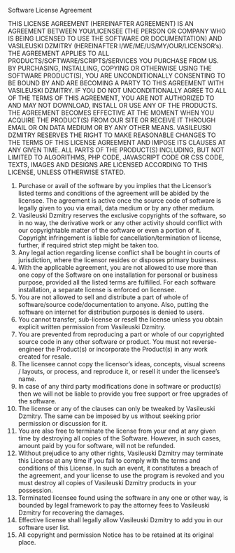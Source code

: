 Software License Agreement

THIS LICENSE AGREEMENT (HEREINAFTER AGREEMENT) IS AN AGREEMENT BETWEEN YOU/LICENSEE (THE PERSON OR COMPANY WHO IS BEING LICENSED TO USE THE SOFTWARE OR DOCUMENTATION) AND VASILEUSKI DZMITRY (HEREINAFTER I/WE/ME/US/MY/OUR/LICENSOR’s). THE AGREEMENT APPLIES TO ALL PRODUCTS/SOFTWARE/SCRIPTS/SERVICES YOU PURCHASE FROM US.
BY PURCHASING, INSTALLING, COPYING OR OTHERWISE USING THE SOFTWARE PRODUCT(S), YOU ARE UNCONDITIONALLY CONSENTING TO BE BOUND BY AND ARE BECOMING A PARTY TO THIS AGREEMENT WITH VASILEUSKI DZMITRY. IF YOU DO NOT UNCONDITIONALLY AGREE TO ALL OF THE TERMS OF THIS AGREEMENT, YOU ARE NOT AUTHORIZED TO AND MAY NOT DOWNLOAD, INSTALL OR USE ANY OF THE PRODUCTS.
THE AGREEMENT BECOMES EFFECTIVE AT THE MOMENT WHEN YOU ACQUIRE THE PRODUCT(S) FROM OUR SITE OR RECEIVE IT THROUGH EMAIL OR ON DATA MEDIUM OR BY ANY OTHER MEANS. VASILEUSKI DZMITRY RESERVES THE RIGHT TO MAKE REASONABLE CHANGES TO THE TERMS OF THIS LICENSE AGREEMENT AND IMPOSE ITS CLAUSES AT ANY GIVEN TIME.
ALL PARTS OF THE PRODUCT(S) INCLUDING, BUT NOT LIMITED TO ALGORITHMS, PHP CODE, JAVASCRIPT CODE OR CSS CODE, TEXTS, IMAGES AND DESIGNS ARE LICENSED ACCORDING TO THIS LICENSE, UNLESS OTHERWISE STATED.

1. Purchase or avail of the software by you implies that the Licensor’s listed terms and conditions of the agreement will be abided by the licensee. The agreement is active once the source code of software is legally given to you via email, data medium or by any other medium.
2. Vasileuski Dzmitry reserves the exclusive copyrights of the software, so in no way, the derivative work or any other activity should conflict with our copyrightable matter of the software or even a portion of it. Copyright infringement is liable for cancellation/termination of license, further, if required strict step might be taken too.
3. Any legal action regarding license conflict shall be bought in courts of jurisdiction, where the licensor resides or disposes primary business.
4. With the applicable agreement, you are not allowed to use more than one copy of the Software on one installation for personal or business purpose, provided all the listed terms are fulfilled. For each software installation, a separate license is enforced on licensee.
5. You are not allowed to sell and distribute a part of whole of software/source code/documentation to anyone. Also, putting the software on internet for distribution purposes is denied to users.
6. You cannot transfer, sub-license or resell the license unless you obtain explicit written permission from Vasileuski Dzmitry.
7. You are prevented from reproducing a part or whole of our copyrighted source code in any other software or product. You must not reverse-engineer the Product(s) or incorporate the Product(s) in any work created for resale.
8. The licensee cannot copy the licensor’s ideas, concepts, visual screens / layouts, or process, and reproduce it, or resell it under the licensee’s name.
9. In case of any third party modifications done in software or product(s) then we will not be liable to provide you free support or free upgrades of the software.
10. The license or any of the clauses can only be tweaked by Vasileuski Dzmitry. The same can be imposed by us without seeking prior permission or discussion for it.
11. You are also free to terminate the license from your end at any given time by destroying all copies of the Software. However, in such cases, amount paid by you for software, will not be refunded.
12. Without prejudice to any other rights, Vasileuski Dzmitry may terminate this License at any time if you fail to comply with the terms and conditions of this License. In such an event, it constitutes a breach of the agreement, and your license to use the program is revoked and you must destroy all copies of Vasileuski Dzmitry products in your possession.
13. Terminated licensee found using the software in any one or other way, is bounded by legal framework to pay the attorney fees to Vasileuski Dzmitry for recovering the damages.
14. Effective license shall legally allow Vasileuski Dzmitry to add you in our software user list.
15. All copyright and permission Notice has to be retained at its original place.
